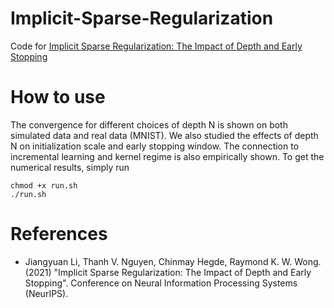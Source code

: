 # Implicit-Sparse-Regularization
Code for [Implicit Sparse Regularization: The Impact of Depth and Early Stopping](https://arxiv.org/abs/2108.05574)
# How to use
The convergence for different choices of depth N is shown on both simulated data and real data (MNIST). We also studied the effects of depth N on initialization scale and early stopping window. The connection to incremental learning and kernel regime is also empirically shown. To get the numerical results, simply run
```
chmod +x run.sh
./run.sh
```
# References
* Jiangyuan Li, Thanh V. Nguyen, Chinmay Hegde, Raymond K. W. Wong. (2021) "Implicit Sparse Regularization: The Impact of Depth and Early Stopping". Conference on Neural Information Processing Systems (NeurIPS).
